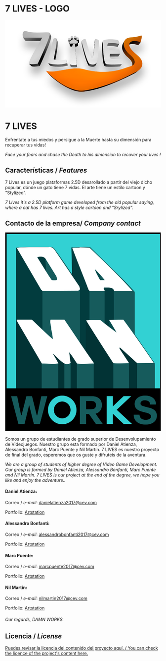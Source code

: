 # 7 LIVES - LOGO
![](https://github.com/Nil05Barney/7-LIVES---FINAL-PROJECT/blob/master/WikiResources/7%20lives.png)

# **7 LIVES** 

Enfrentate a tus miedos y persigue a la Muerte hasta su dimensión para recuperar tus vidas!

_Face your fears and chase the Death to his dimension to recover your lives !_

## Características / _Features_

7 Lives es un juego plataformas 2.5D desarollado a partir del viejo dicho popular, dónde un gato tiene 7 vidas. El arte tiene un estilo cartoon y "Stylized".

_7 Lives it's a 2.5D platform game developed from the old popular saying, where a cat has 7 lives. Art has a style cartoon and "Srylized"._ 


## Contacto de la empresa/ _Company contact_


![](https://github.com/Nil05Barney/7-LIVES---FINAL-PROJECT/blob/master/WikiResources/logo.png)

Somos un grupo de estudiantes de grado superior de Desenvolupamiento de Videojuegos. Nuestro grupo esta formado por Daniel Atienza, Alessandro Bonfanti, Marc Puente y Nil Martín. 7 LIVES es nuestro proyecto de final del grado, esperemos que os guste y difruteis de la aventura.

_We are a group of students of higher degree of Video Game Development. Our group is formed by Daniel Atienza, Alessandro Bonfanti, Marc Puente and Nil Martín. 7 LIVES is our project at the end of the degree, we hope you like and enjoy the adventure.._


#### Daniel Atienza:

Correo / _e-mail_: danielatienza2017@cev.com

Portfolio: [Artstation ](https://www.artstation.com/atiendani)

#### Alessandro Bonfanti:

Correo / _e-mail_: alessandrobonfanti2017@cev.com

Portfolio: [Artstation ](https://www.artstation.com/sandr0)

#### Marc Puente:

Correo / _e-mail_: marcpuente2017@cev.com

Portfolio: [Artstation ](https://www.artstation.com/lasaraz)

#### Nil Martín:

Correo / _e-mail_: nilmartin2017@cev.com

Portfolio: [Artstation ](https://www.artstation.com/nil05barney)


###### *Our regards, DAMN WORKS.*


## Licencia / _License_

[Puedes revisar la licencia del contenido del proyecto aquí. / You can check the licence of the project's content here.]()
